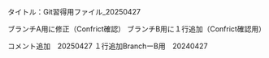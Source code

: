タイトル：Git習得用ファイル_20250427


ブランチA用に修正（Confrict確認）
ブランチB用に１行追加（Confrict確認用）


コメント追加　20250427
１行追加BranchーB用　20240427

